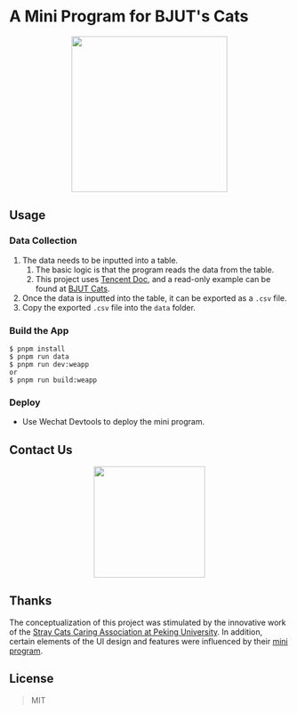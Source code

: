 # A Mini Program for BJUT's Cats

<p align="center">
<img src="https://imgbed.codingkelvin.fun/uPic/logo_animalawatchasd.png" width=280px/>
</p>

## Usage

### Data Collection

1. The data needs to be inputted into a table.
   1. The basic logic is that the program reads the data from the table. 
   2. This project uses [Tencent Doc](https://docs.qq.com), and a read-only example can be found at [BJUT Cats](https://docs.qq.com/sheet/DR0ZTREtQTm9Gb29O?tab=BB08J2).
2. Once the data is inputted into the table, it can be exported as a `.csv` file.
3. Copy the exported `.csv` file into the `data` folder.

### Build the App

```shell
$ pnpm install
$ pnpm run data
$ pnpm run dev:weapp
or
$ pnpm run build:weapp
```

### Deploy

- Use Wechat Devtools to deploy the mini program.

## Contact Us

<p align="center">
<img src="https://imgbed.codingkelvin.fun/uPic/qrcodeq34asdasd72rewfefw.png" width=200px/>
</p>

## Thanks

The conceptualization of this project was stimulated by the innovative work of the [Stray Cats Caring Association at Peking University](https://github.com/SCCAPKU). In addition, certain elements of the UI design and features were influenced by their [mini program](https://github.com/SCCAPKU/miniprogram).

## License

> MIT

